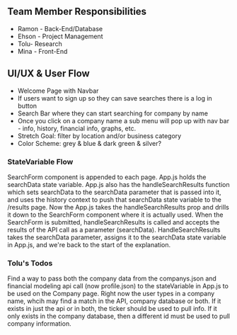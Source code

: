 ## Team Member Responsibilities

- Ramon - Back-End/Database
- Ehson - Project Management
- Tolu- Research
- Mina - Front-End

## UI/UX & User Flow

- Welcome Page with Navbar
- If users want to sign up so they can save searches there is a log in button
- Search Bar where they can start searching for company by name
- Once you click on a company name a sub menu will pop up with nav bar - info, history, financial info, graphs, etc.
- Stretch Goal: filter by location and/or business category
- Color Scheme: grey & blue & dark green & silver?

### StateVariable Flow

SearchForm component is appended to each page. App.js holds the searchData state variable. App.js also has the handleSearchResults function which sets searchData to the searchData parameter that is passed into it, and uses the history context to push that searchData state variable to the /results page. Now the App.js takes the handleSearchResults prop and drills it down to the SearchForm component where it is actually used. When the SearchForm is submitted, handleSearchResults is called and accepts the results of the API call as a parameter (searchData). HandleSearchResults takes the searchData parameter, assigns it to the searchData state variable in App.js, and we're back to the start of the explanation.

### Tolu's Todos

Find a way to pass both the company data from the companys.json and financial modeling api call (now profile.json) to the stateVariable in App.js to be used on the Company page. Right now the user types in a company name, whcih may find a match in the API, company database or both. If it exists in just the api or in both, the ticker should be used to pull info. If it only exists in the company database, then a different id must be used to pull company information.
